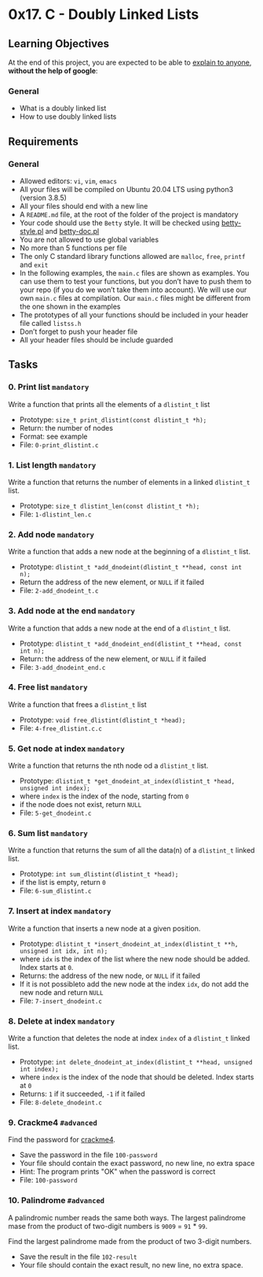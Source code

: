# 0x17. C - Doubly Linked Lists

## Learning Objectives
At the end of this project, you are expected to be able to [explain to anyone](https://intranet.alxswe.com/rltoken/I5Fy78OBq-wgaGEpcgq2oA), **without the help of google**:

### General
* What is a doubly linked list
* How to use doubly linked lists

## Requirements
### General
* Allowed editors: `vi`, `vim`, `emacs`
* All your files will be compiled on Ubuntu 20.04 LTS using python3 (version 3.8.5)
* All your files should end with a new line
* A `README.md` file, at the root of the folder of the project is mandatory
* Your code should use the `Betty` style. It will be checked using [betty-style.pl](https://github.com/alx-tools/Betty/blob/master/betty-style.pl) and [betty-doc.pl](https://github.com/alx-tools/Betty/blob/master/betty-doc.pl)
* You are not allowed to use global variables
* No more than 5 functions per file
* The only C standard library functions allowed are `malloc`, `free`, `printf` and `exit`
* In the following examples, the `main.c` files are shown as examples. You can use them to test your functions, but you don’t have to push them to your repo (if you do we won’t take them into account). We will use our own `main.c` files at compilation. Our `main.c` files might be different from the one shown in the examples
* The prototypes of all your functions should be included in your header file called `listss.h`
* Don’t forget to push your header file
* All your header files should be include guarded

## Tasks
### 0. Print list `mandatory`
Write a function that prints all the elements of a `dlistint_t` list
* Prototype: `size_t print_dlistint(const dlistint_t *h);`
* Return: the number of nodes
* Format: see example
* File: `0-print_dlistint.c`

### 1. List length `mandatory`
Write a function that returns the number of elements in a linked `dlistint_t` list.
* Prototype: `size_t dlistint_len(const dlistint_t *h);`
* File: `1-dlistint_len.c`

### 2. Add node `mandatory`
Write a function that adds a new node at the beginning of a `dlistint_t` list.
* Prototype: `dlistint_t *add_dnodeint(dlistint_t **head, const int n);`
* Return the address of the new element, or `NULL` if it failed
* File: `2-add_dnodeint_t.c`

### 3. Add node at the end `mandatory`
Write a function that adds a new node at the end of a `dlistint_t` list.
* Prototype: `dlistint_t *add_dnodeint_end(dlistint_t **head, const int n);`
* Return: the address of the new element, or `NULL` if it failed
* File: `3-add_dnodeint_end.c`

### 4. Free list `mandatory`
Write a function that frees a `dlistint_t` list
* Prototype: `void free_dlistint(dlistint_t *head);`
* File: `4-free_dlistint.c.c`

### 5. Get node at index `mandatory`
Write a function that returns the nth node od a `dlistint_t` list.
* Prototype: `dlistint_t *get_dnodeint_at_index(dlistint_t *head, unsigned int index);`
* where `index` is the index of the node, starting from `0`
* if the node does not exist, return `NULL`
* File: `5-get_dnodeint.c`

### 6. Sum list `mandatory`
Write a function that returns the sum of all the data(n) of a `dlistint_t` linked list.
* Prototype: `int sum_dlistint(dlistint_t *head);`
* if the list is empty, return `0`
* File: `6-sum_dlistint.c`

### 7. Insert at index `mandatory`
Write a function that inserts a new node at a given position.
* Prototype: `dlistint_t *insert_dnodeint_at_index(dlistint_t **h, unsigned int idx, int n);`
* where `idx` is the index of the list where the new node should be added. Index starts at `0`.
* Returns: the address of the new node, or `NULL` if it failed
* If it is not possibleto add the new node at the index `idx`, do not add the new node and return `NULL`
* File: `7-insert_dnodeint.c`

### 8. Delete at index `mandatory`
Write a function that deletes the node at index `index` of a `dlistint_t` linked list.
* Prototype: `int delete_dnodeint_at_index(dlistint_t **head, unsigned int index);`
* where `index` is the index of the node that should be deleted. Index starts at `0`
* Returns: `1` if it succeeded, `-1` if it failed
* File: `8-delete_dnodeint.c`

### 9. Crackme4 `#advanced`
Find the password for [crackme4]().
* Save the password in the file `100-password`
* Your file should contain the exact password, no new line, no extra space
* Hint: The program prints "OK" when the password is correct
* File: `100-password`

### 10. Palindrome `#advanced`
A palindromic number reads the same both ways. The largest palindrome mase from the product of two-digit numbers is `9009` = `91` * `99`.

Find the largest palindrome made from the product of two 3-digit numbers.
* Save the result in the file `102-result`
* Your file should contain the exact result, no new line, no extra space.
